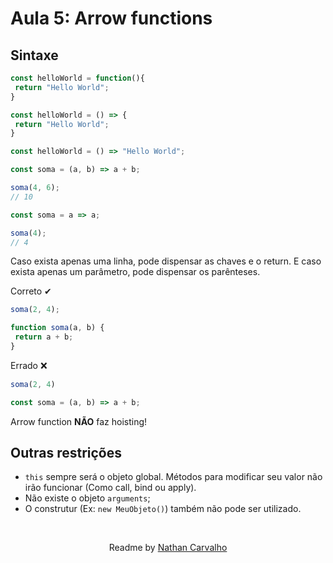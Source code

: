 # Aula 5: Arrow functions

## Sintaxe
```js
const helloWorld = function(){
 return "Hello World";
}
```
```js
const helloWorld = () => {
 return "Hello World";
}
```
```js
const helloWorld = () => "Hello World";
```
```js
const soma = (a, b) => a + b;

soma(4, 6);
// 10
```
```js
const soma = a => a;

soma(4);
// 4
```

Caso exista apenas uma linha, pode dispensar as chaves e o return.
E caso exista apenas um parâmetro, pode dispensar os parênteses.

Correto ✔
```js
soma(2, 4);

function soma(a, b) {
 return a + b;
}
```
Errado ❌
```js
soma(2, 4)

const soma = (a, b) => a + b;
```

Arrow function **NÃO** faz hoisting!

## Outras restrições

- ```this``` sempre será o objeto global. Métodos para modificar seu valor não irão funcionar (Como call, bind ou apply).
- Não existe o objeto ```arguments```;
- O construtur (Ex: ```new MeuObjeto()```) também não pode ser utilizado.

<br>
<p align="center">
  Readme by <a href="https://github.com/CarvalhoNathan"> Nathan Carvalho </a> <br>
</p>
